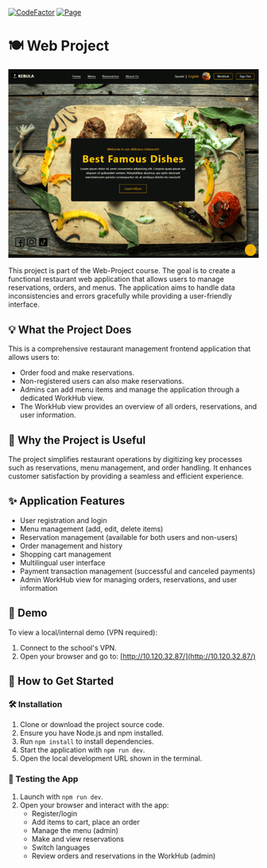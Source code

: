 [![CodeFactor](https://www.codefactor.io/repository/github/jarkkokarki/web-project-frontend/badge)](https://www.codefactor.io/repository/github/jarkkokarki/web-project-frontend)
[![Page](https://img.shields.io/badge/View-Page-blue)](http://10.120.32.87/)

# 🍽️ Web Project

![alt text](images/homepage.png)

This project is part of the Web-Project course. The goal is to create a functional restaurant web application that allows users to manage reservations, orders, and menus. The application aims to handle data inconsistencies and errors gracefully while providing a user-friendly interface.

## 💡 What the Project Does

This is a comprehensive restaurant management frontend application that allows users to:

- Order food and make reservations.
- Non-registered users can also make reservations.
- Admins can add menu items and manage the application through a dedicated WorkHub view.
- The WorkHub view provides an overview of all orders, reservations, and user information.

## 🤔 Why the Project is Useful

The project simplifies restaurant operations by digitizing key processes such as reservations, menu management, and order handling. It enhances customer satisfaction by providing a seamless and efficient experience.

## ✨ Application Features

- User registration and login
- Menu management (add, edit, delete items)
- Reservation management (available for both users and non-users)
- Order management and history
- Shopping cart management
- Multilingual user interface
- Payment transaction management (successful and canceled payments)
- Admin WorkHub view for managing orders, reservations, and user information

## 🎥 Demo

To view a local/internal demo (VPN required):

1. Connect to the school's VPN.
2. Open your browser and go to:
   [http://10.120.32.87/](http://10.120.32.87/)

## 🚀 How to Get Started

### 🛠️ Installation

1. Clone or download the project source code.
2. Ensure you have Node.js and npm installed.
3. Run `npm install` to install dependencies.
4. Start the application with `npm run dev`.
5. Open the local development URL shown in the terminal.

### 🧪 Testing the App

1. Launch with `npm run dev`.
2. Open your browser and interact with the app:
   - Register/login
   - Add items to cart, place an order
   - Manage the menu (admin)
   - Make and view reservations
   - Switch languages
   - Review orders and reservations in the WorkHub (admin)
